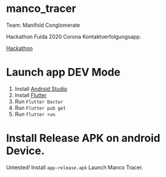 # manco_tracer

Team: Manifold Conglomerate

Hackathon Fulda 2020 Corona Kontaktverfolgungsapp.

[Hackathon](https://hackathon-fulda.de/)

# Launch app DEV Mode

1. Install [Android Studio](https://developer.android.com/studio)
2. Install [Flutter](https://flutter.dev/docs/get-started/install)
3. Run `Flutter Doctor`
4. Run `Flutter pub get`
5. Run `flutter run`

# Install Release APK on android Device.

Untested!
Install `app-release.apk`
Launch Manco Tracer.
